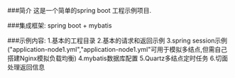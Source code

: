 ###简介
    这是一个简单的spring boot 工程示例项目.

###集成框架:
    spring boot + mybatis

###示例内容:
    1.基本的工程目录
    2.基本的请求和返回示例
    3.spring session示例("application-node1.yml","application-node1.yml"可用于模拟多结点,但需自己搭建Nginx模拟负载均衡)
    4.mybatis数据库配置
    5.Quartz多结点定时任务
    6.切面处理返回信息

